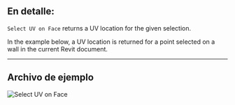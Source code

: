 ## En detalle:
`Select UV on Face` returns a UV location for the given selection.

In the example below, a UV location is returned for a point selected on a wall in the current Revit document.
___
## Archivo de ejemplo

![Select UV on Face](./Dynamo.Nodes.DSUvOnElementSelection_img.jpg)
